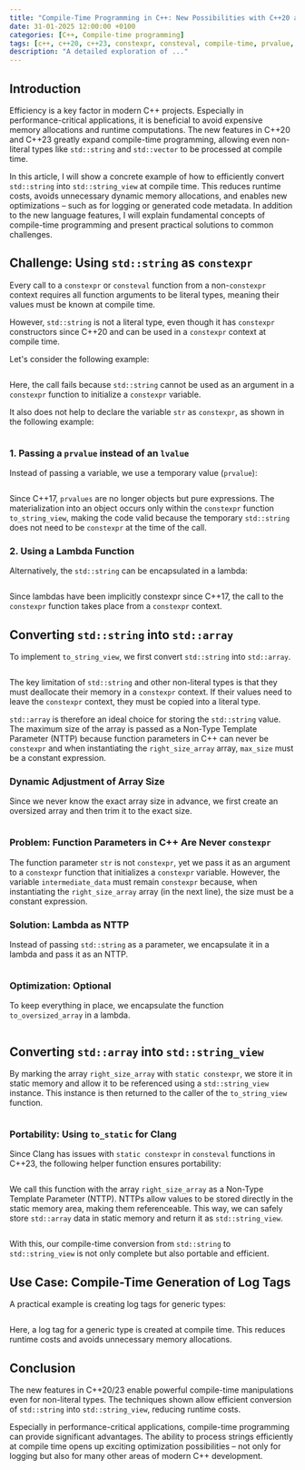 ```yaml
---
title: "Compile-Time Programming in C++: New Possibilities with C++20 and C++23"
date: 31-01-2025 12:00:00 +0100
categories: [C++, Compile-time programming]
tags: [c++, c++20, c++23, constexpr, consteval, compile-time, prvalue, lambda, string, string-view]
description: "A detailed exploration of ..."
---
```


## Introduction

Efficiency is a key factor in modern C++ projects. Especially in performance-critical applications, it is beneficial to avoid expensive memory allocations and runtime computations. The new features in C++20 and C++23 greatly expand compile-time programming, allowing even non-literal types like `std::string` and `std::vector` to be processed at compile time.

In this article, I will show a concrete example of how to efficiently convert `std::string` into `std::string_view` at compile time. This reduces runtime costs, avoids unnecessary dynamic memory allocations, and enables new optimizations – such as for logging or generated code metadata. In addition to the new language features, I will explain fundamental concepts of compile-time programming and present practical solutions to common challenges.

## Challenge: Using `std::string` as `constexpr`

Every call to a `constexpr` or `consteval` function from a non-`constexpr` context requires all function arguments to be literal types, meaning their values must be known at compile time.

However, `std::string` is not a literal type, even though it has `constexpr` constructors since C++20 and can be used in a `constexpr` context at compile time.

Let's consider the following example:

```c++
```

Here, the call fails because `std::string` cannot be used as an argument in a `constexpr` function to initialize a `constexpr` variable.

It also does not help to declare the variable `str` as `constexpr`, as shown in the following example:

```c++
```

### 1. Passing a `prvalue` instead of an `lvalue`

Instead of passing a variable, we use a temporary value (`prvalue`):

```c++
```

Since C++17, `prvalues` are no longer objects but pure expressions. The materialization into an object occurs only within the `constexpr` function `to_string_view`, making the code valid because the temporary `std::string` does not need to be `constexpr` at the time of the call.

### 2. Using a Lambda Function

Alternatively, the `std::string` can be encapsulated in a lambda:

```c++
```

Since lambdas have been implicitly constexpr since C++17, the call to the `constexpr` function takes place from a `constexpr` context.

## Converting `std::string` into `std::array`

To implement `to_string_view`, we first convert `std::string` into `std::array`. 

```c++
```

The key limitation of `std::string` and other non-literal types is that they must deallocate their memory in a `constexpr` context. If their values need to leave the `constexpr` context, they must be copied into a literal type.

`std::array` is therefore an ideal choice for storing the `std::string` value. The maximum size of the array is passed as a Non-Type Template Parameter (NTTP) because function parameters in C++ can never be `constexpr` and when instantiating the `right_size_array` array, `max_size` must be a constant expression.

### Dynamic Adjustment of Array Size

Since we never know the exact array size in advance, we first create an oversized array and then trim it to the exact size.

```c++
```

### Problem: Function Parameters in C++ Are Never `constexpr`

The function parameter `str` is not `constexpr`, yet we pass it as an argument to a `constexpr` function that initializes a `constexpr` variable. However, the variable `intermediate_data` must remain `constexpr` because, when instantiating the `right_size_array` array (in the next line), the size must be a constant expression.

### Solution: Lambda as NTTP

Instead of passing `std::string` as a parameter, we encapsulate it in a lambda and pass it as an NTTP.

```c++
```

### Optimization: Optional

To keep everything in place, we encapsulate the function `to_oversized_array` in a lambda.

```c++
```

## Converting `std::array` into `std::string_view`

By marking the array `right_size_array` with `static constexpr`, we store it in static memory and allow it to be referenced using a `std::string_view` instance. This instance is then returned to the caller of the `to_string_view` function.

```c++
```

### Portability: Using `to_static` for Clang

Since Clang has issues with `static constexpr` in `consteval` functions in C++23, the following helper function ensures portability:

```c++
```

We call this function with the array `right_size_array` as a Non-Type Template Parameter (NTTP). NTTPs allow values to be stored directly in the static memory area, making them referenceable. This way, we can safely store `std::array` data in static memory and return it as `std::string_view`.

```c++
```

With this, our compile-time conversion from `std::string` to `std::string_view` is not only complete but also portable and efficient.

## Use Case: Compile-Time Generation of Log Tags

A practical example is creating log tags for generic types:

```c++
```

Here, a log tag for a generic type is created at compile time. This reduces runtime costs and avoids unnecessary memory allocations.

## Conclusion

The new features in C++20/23 enable powerful compile-time manipulations even for non-literal types. The techniques shown allow efficient conversion of `std::string` into `std::string_view`, reducing runtime costs.

Especially in performance-critical applications, compile-time programming can provide significant advantages. The ability to process strings efficiently at compile time opens up exciting optimization possibilities – not only for logging but also for many other areas of modern C++ development.
